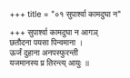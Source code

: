 +++
title = "०१ सुपार्श्वा कामदुघा न"

+++
सुपार्श्वा कामदुघा न आगञ्  
छतौदना पयसा पिन्वमाना ।  
ऊर्जं दुहाना अनपस्फुरन्ती  
यजमानस्य प्र तिरन्त्य् आयुः ॥